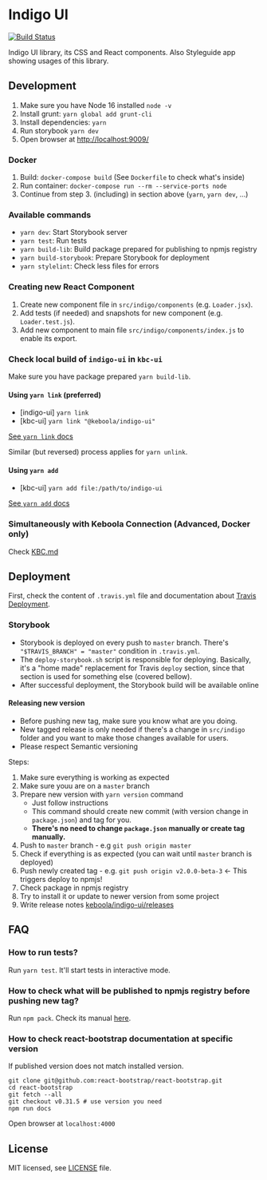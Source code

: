 # Indigo UI

[![Build Status](https://app.travis-ci.com/keboola/indigo-ui.svg?branch=master)](https://app.travis-ci.com/keboola/indigo-ui)

Indigo UI library, its CSS and React components. Also Styleguide app showing usages of this library.

## Development

1. Make sure you have Node 16 installed `node -v`
2. Install grunt: `yarn global add grunt-cli`
3. Install dependencies: `yarn`
4. Run storybook `yarn dev`
5. Open browser at [http://localhost:9009/](http://localhost:9009/)

### Docker

1. Build: `docker-compose build` (See `Dockerfile` to check what's inside)
2. Run container: `docker-compose run --rm --service-ports node`
3. Continue from step 3. (including) in section above (`yarn`, `yarn dev`, ...)

### Available commands

- `yarn dev`: Start Storybook server
- `yarn test`: Run tests
- `yarn build-lib`: Build package prepared for publishing to npmjs registry
- `yarn build-storybook`: Prepare Storybook for deployment
- `yarn stylelint`: Check less files for errors

### Creating new React Component

1. Create new component file in `src/indigo/components` (e.g. `Loader.jsx`).
2. Add tests (if needed) and snapshots for new component (e.g. `Loader.test.js`).
3. Add new component to main file `src/indigo/components/index.js` to enable its export.

### Check local build of `indigo-ui` in `kbc-ui`

Make sure you have package prepared `yarn build-lib`.

#### Using `yarn link` (preferred)

- [indigo-ui] `yarn link`
- [kbc-ui] `yarn link "@keboola/indigo-ui"`

[See `yarn link` docs](https://yarnpkg.com/en/docs/cli/link)

Similar (but reversed) process applies for `yarn unlink`.

#### Using `yarn add`

- [kbc-ui] `yarn add file:/path/to/indigo-ui`

[See `yarn add` docs](https://yarnpkg.com/lang/en/docs/cli/add/)

### Simultaneously with Keboola Connection (Advanced, Docker only)

Check [KBC.md](KBC.md)

## Deployment

First, check the content of `.travis.yml` file and documentation about
[Travis Deployment](https://docs.travis-ci.com/user/deployment).

### Storybook

- Storybook is deployed on every push to `master` branch. There's `"$TRAVIS_BRANCH" = "master"`
  condition in `.travis.yml`.
- The `deploy-storybook.sh` script is responsible for deploying. Basically, it's a "home made"
  replacement for Travis `deploy` section, since that section is used for something else (covered
  bellow).
- After successful deployment, the Storybook build will be available online

#### Releasing new version

- Before pushing new tag, make sure you know what are you doing.
- New tagged release is only needed if there's a change in `src/indigo` folder and you want to make
  those changes available for users.
- Please respect Semantic versioning

Steps:

1. Make sure everything is working as expected
2. Make sure youu are on a `master` branch
3. Prepare new version with `yarn version` command
   - Just follow instructions
   - This command should create new commit (with version change in `package.json`) and tag for you.
   - **There's no need to change `package.json` manually or create tag manually.**
4. Push to `master` branch - e.g `git push origin master`
5. Check if everything is as expected (you can wait until `master` branch is deployed)
6. Push newly created tag - e.g. `git push origin v2.0.0-beta-3` <- This triggers deploy to npmjs!
7. Check package in npmjs registry
8. Try to install it or update to newer version from some project
9. Write release notes [keboola/indigo-ui/releases](https://github.com/keboola/indigo-ui/releases)

## FAQ

### How to run tests?

Run `yarn test`. It'll start tests in interactive mode.

### How to check what will be published to npmjs registry before pushing new tag?

Run `npm pack`. Check its manual [here](https://docs.npmjs.com/cli/pack).

### How to check react-bootstrap documentation at specific version

If published version does not match installed version.

```console
git clone git@github.com:react-bootstrap/react-bootstrap.git
cd react-bootstrap
git fetch --all
git checkout v0.31.5 # use version you need
npm run docs
```

Open browser at `localhost:4000`

## License

MIT licensed, see [LICENSE](./LICENSE) file.
